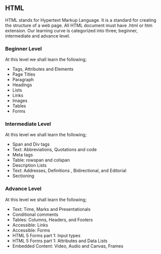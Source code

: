 ## HTML
HTML stands for Hypertext Markup Language. It is a standard for creating the structure of a web page. All HTML document must have .html or htm extension. Our learning curve is categorized into three; beginner, intermediate and advance level.
### Beginner Level
At this level we shall learn the following;
* Tags, Attributes and Elements
* Page Titles
* Paragraph
* Headings
* Lists
* Links
* Images
* Tables 
* Forms

### Intermediate Level
At this level we shall learn the following;
* Span and Div tags
* Text: Abbreviations, Quotations and code
* Meta tags
* Table: rowspan and colspan
* Description Lists
* Text: Addresses, Definitions , Bidirectional, and Editorial
* Sectioning

### Advance Level
At this level we shall learn the following;
* Text: Time, Marks and Presentationals
* Conditional comments
* Tables: Columns, Headers, and Footers
* Accessible: Links
* Accessible: Forms
* HTML 5 Forms part 1: Input types
* HTML 5 Forms part 1: Attributes and Data Lists
* Embedded Content: Video, Audio and Canvas, Frames 
